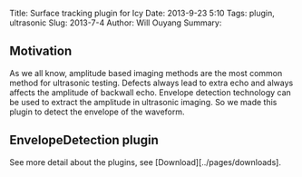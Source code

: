 Title: Surface tracking plugin for Icy
Date: 2013-9-23 5:10
Tags: plugin, ultrasonic
Slug: 2013-7-4
Author: Will Ouyang
Summary:

## Motivation

As we all know, amplitude based imaging methods are the most common method for ultrasonic testing. Defects always lead to extra echo and always affects the amplitude of backwall echo.
Envelope detection technology can be used to extract the amplitude in ultrasonic imaging. So we made this plugin to detect the envelope of the waveform.
## EnvelopeDetection plugin


See more detail about the plugins, see [Download][../pages/downloads].
